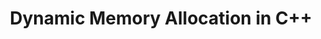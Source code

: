 ---
id: cpp-dynamic-memory-allocation
title: Dynamic Memory Allocation in C++
sidebar_label: Dynamic Memory Allocation in C++
sidebar_position: 1
tags:
  [
    c++,
    programming,
    c++ dynamic memory,
    memory allocation,
    c++ dynamic memory allocation
  ]
description: In this tutorial, we'll explore dynamic memory allocation in C++. We'll cover how to use the `new` and `delete` operators to allocate and deallocate memory at runtime. You'll learn about managing heap memory, pointers, and avoiding memory leaks. Understanding dynamic memory allocation is essential for creating flexible and efficient C++ programs that handle varying amounts of data dynamically.
---